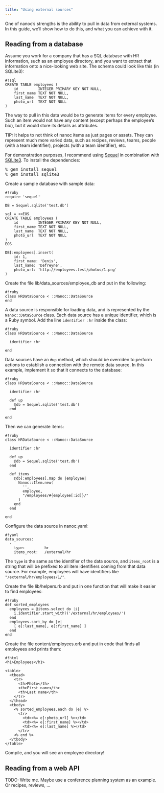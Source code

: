 ```yaml
---
title: "Using external sources"
---
```


One of nanoc’s strengths is the ability to pull in data from external systems. In this guide, we’ll show how to do this, and what you can achieve with it.

## Reading from a database

Assume you work for a company that has a SQL database with HR information, such as an employee directory, and you want to extract that information onto a nice-looking web site. The schema could look like this (in SQLite3):

	#!sql
	CREATE TABLE employees (
	    id         INTEGER PRIMARY KEY NOT NULL,
	    first_name TEXT NOT NULL,
	    last_name  TEXT NOT NULL,
	    photo_url  TEXT NOT NULL
	)

The way to pull in this data would be to generate items for every employee. Such an item would not have any content (except perhaps the employee’s bio), but it would store its details as attributes.

TIP: It helps to not think of nanoc items as just pages or assets. They can represent much more varied data, such as recipes, reviews, teams, people (with a team identifier), projects (with a team identifier), etc.

For demonstration purposes, I recommend using [Sequel](http://sequel.jeremyevans.net/) in combination with [SQLite3](https://sqlite.org/). To install the dependencies:

<pre>
<span class="prompt">%</span> <kbd>gem install sequel</kbd>
<span class="prompt">%</span> <kbd>gem install sqlite3</kbd>
</pre>

Create a sample database with sample data:

	#!ruby
	require 'sequel'

	DB = Sequel.sqlite('test.db')

	sql = <<EOS
	CREATE TABLE employees (
	    id         INTEGER PRIMARY KEY NOT NULL,
	    first_name TEXT NOT NULL,
	    last_name  TEXT NOT NULL,
	    photo_url  TEXT NOT NULL
	)
	EOS

	DB[:employees].insert(
	    id: 1,
	    first_name: 'Denis',
	    last_name: 'Defreyne',
	    photo_url: 'http://employees.test/photos/1.png'
	)

Create the file <span class="filename">lib/data_sources/employee_db</span> and put in the following:

	#!ruby
	class HRDataSource < ::Nanoc::DataSource
	end

A data source is responsible for loading data, and is represented by the `Nanoc::DataSource` class. Each data source has a unique identifier, which is a Ruby symbol. Add the line `identifier :hr` inside the class:

	#!ruby
	class HRDataSource < ::Nanoc::DataSource

	  identifier :hr

	end

Data sources have an `#up` method, which should be overriden to perform actions to establish a connection with the remote data source. In this example, implement it so that it connects to the database:

	#!ruby
	class HRDataSource < ::Nanoc::DataSource

	  identifier :hr

	  def up
	    @db = Sequel.sqlite('test.db')
	  end

	end

Then we can generate items:

	#!ruby
	class HRDataSource < ::Nanoc::DataSource

	  identifier :hr

	  def up
	    @db = Sequel.sqlite('test.db')
	  end

	  def items
	    @db[:employees].map do |employee|
	      Nanoc::Item.new(
	        '',
	        employee,
	        "/employees/#{employee[:id]}/"
	      )
	    end
	  end

	end

Configure the data source in <span class="filename">nanoc.yaml</span>:

	#!yaml
	data_sources:
	  -
	    type:         hr
	    items_root:   /external/hr

The `type` is the same as the identifier of the data source, and `items_root` is a string that will be prefixed to all item identifiers coming from that data source. For example, employees will have identifiers like `"/external/hr/employees/1/"`.

Create the file <span class="filename">lib/helpers.rb</span> and put in one function that will make it easier to find employees:

	#!ruby
	def sorted_employees
	  employees = @items.select do |i|
	    i.identifier.start_with?('/external/hr/employees/')
	  end
	  employees.sort_by do |e|
	    [ e[:last_name], e[:first_name] ]
	  end
	end

Create the file <span class="filename">content/employees.erb</span> and put in code that finds all employees and prints them:

	#!html
	<h1>Employees</h1>

	<table>
	  <thead>
	    <tr>
	      <th>Photo</th>
	      <th>First name</th>
	      <th>Last name</th>
	    </tr>
	  </thead>
	  <tbody>
	    <% sorted_employees.each do |e| %>
	      <tr>
	        <td><%= e[:photo_url] %></td>
	        <td><%= e[:first_name] %></td>
	        <td><%= e[:last_name] %></td>
	      </tr>
	    <% end %>
	  </tbody>
	</table>

Compile, and you will see an employee directory!

## Reading from a web API

TODO: Write me. Maybe use a conference planning system as an example. Or recipes, reviews, …
